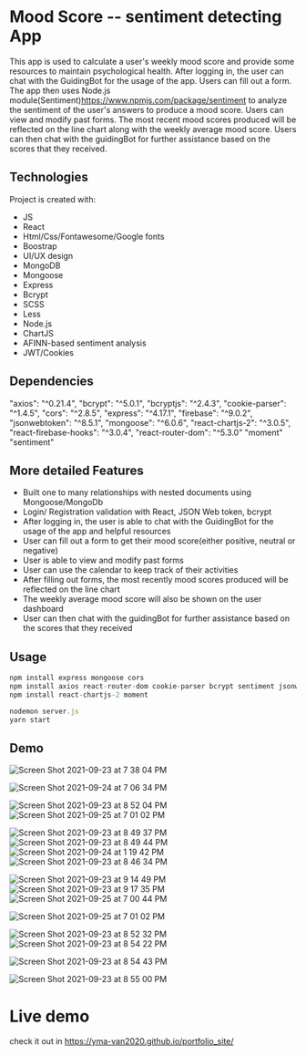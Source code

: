 
# Mood Score -- sentiment detecting App
This app is used to calculate a user's weekly mood score and provide some resources to maintain psychological health. After logging in, the user can chat with the GuidingBot for the usage of the app. Users can fill out a form. The app then uses Node.js module(Sentiment)https://www.npmjs.com/package/sentiment to analyze the sentiment of the user's answers to produce a mood score. Users can view and modify past forms. The most recent mood scores produced will be reflected on the line chart along with the weekly average mood score. Users can then chat with the guidingBot for further assistance based on the scores that they received.


## Technologies

Project is created with:

* JS
* React
* Html/Css/Fontawesome/Google fonts
* Boostrap
* UI/UX design 
* MongoDB
* Mongoose
* Express
* Bcrypt
* SCSS
* Less
* Node.js
* ChartJS
* AFINN-based sentiment analysis
* JWT/Cookies

## Dependencies 
"axios": "^0.21.4",
"bcrypt": "^5.0.1",
"bcryptjs": "^2.4.3",
"cookie-parser": "^1.4.5",
"cors": "^2.8.5",
"express": "^4.17.1",
"firebase": "^9.0.2",
"jsonwebtoken": "^8.5.1",
"mongoose": "^6.0.6",
"react-chartjs-2": "^3.0.5",
"react-firebase-hooks": "^3.0.4",
"react-router-dom": "^5.3.0"
"moment"
"sentiment"

## More detailed Features

* Built one to many relationships with nested documents using Mongoose/MongoDb
* Login/ Registration validation with React, JSON Web token, bcrypt
* After logging in, the user is able to chat with the GuidingBot for the usage of the app and helpful resources
* User can fill out a form to get their mood score(either positive, neutral or negative)
* User is able to view and modify past forms 
* User can use the calendar to keep track of their activities
* After filling out forms, the most recently mood scores produced will be reflected on the line chart 
* The weekly average mood score will also be shown on the user dashboard
* User can then chat with the guidingBot for further assistance based on the scores that they received


## Usage

```javascript
npm install express mongoose cors
npm install axios react-router-dom cookie-parser bcrypt sentiment jsonwebtoken
npm install react-chartjs-2 moment

nodemon server.js
yarn start
```

## Demo

![Screen Shot 2021-09-23 at 7 38 04 PM](https://user-images.githubusercontent.com/74885386/134616924-570a7fde-daa1-492d-a4cc-86d4e2983986.png)

![Screen Shot 2021-09-24 at 7 06 34 PM](https://user-images.githubusercontent.com/74885386/134754324-5bc8c1ad-fe76-4643-b597-d534e22e0097.png)

![Screen Shot 2021-09-23 at 8 52 04 PM](https://user-images.githubusercontent.com/74885386/134616975-31cbb7a9-3465-438e-b0f8-88ea67d5252e.png)
![Screen Shot 2021-09-25 at 7 01 02 PM](https://user-images.githubusercontent.com/74885386/134790626-b85a872a-f795-472f-b3a4-e713e7de8146.png)

![Screen Shot 2021-09-23 at 8 49 37 PM](https://user-images.githubusercontent.com/74885386/134616953-204211dc-40dd-45e4-a3f2-92f613b91485.png)
![Screen Shot 2021-09-23 at 8 49 44 PM](https://user-images.githubusercontent.com/74885386/134616960-240f60f2-edde-400b-b3bc-7055d7a7bb2d.png)
![Screen Shot 2021-09-24 at 1 19 42 PM](https://user-images.githubusercontent.com/74885386/134735084-7a5c01d6-4583-4571-b2d0-563b2b8a7336.png)
![Screen Shot 2021-09-23 at 8 46 34 PM](https://user-images.githubusercontent.com/74885386/134616934-d2be73d8-a600-4e3a-8a18-9a6ebdbb65aa.png)

![Screen Shot 2021-09-23 at 9 14 49 PM](https://user-images.githubusercontent.com/74885386/134618301-55e79d80-2071-48b6-9f1d-7e0d94e71c1b.png)
![Screen Shot 2021-09-23 at 9 17 35 PM](https://user-images.githubusercontent.com/74885386/134618319-389264c1-1078-40d8-a246-47a87a9b38e9.png)
![Screen Shot 2021-09-25 at 7 00 44 PM](https://user-images.githubusercontent.com/74885386/134790647-2626ae3f-5340-470a-85cb-6434690cb970.png)


![Screen Shot 2021-09-25 at 7 01 02 PM](https://user-images.githubusercontent.com/74885386/134790631-8182c5fe-f012-4966-ae6b-4b3911151987.png)

![Screen Shot 2021-09-23 at 8 52 32 PM](https://user-images.githubusercontent.com/74885386/134616988-cfefe834-8fab-46ea-a8e9-066b378b94fb.png)
![Screen Shot 2021-09-23 at 8 54 22 PM](https://user-images.githubusercontent.com/74885386/134616991-c7507f66-6ece-4c6e-86e7-af23b74da3ef.png)

![Screen Shot 2021-09-23 at 8 54 43 PM](https://user-images.githubusercontent.com/74885386/134616994-048af3f9-dfc6-405a-8859-b71bf3021246.png)

![Screen Shot 2021-09-23 at 8 55 00 PM](https://user-images.githubusercontent.com/74885386/134617007-571d0990-3f74-494e-8deb-1a3e5d07a964.png)


 # Live demo 
 check it out in https://yma-van2020.github.io/portfolio_site/
